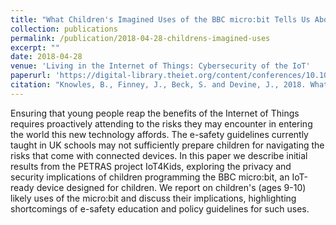 ```yaml
---
title: "What Children's Imagined Uses of the BBC micro:bit Tells Us About Designing for their IoT Privacy, Security and Safety"
collection: publications
permalink: /publication/2018-04-28-childrens-imagined-uses
excerpt: ""
date: 2018-04-28
venue: 'Living in the Internet of Things: Cybersecurity of the IoT'
paperurl: 'https://digital-library.theiet.org/content/conferences/10.1049/cp.2018.0015'
citation: "Knowles, B., Finney, J., Beck, S. and Devine, J., 2018. What children's imagined uses of the BBC micro: bit tells us about designing for their IoT privacy, security and safety. <i>Living in the Internet of Things: Cybersecurity of the IoT.</i> IET."
---
```


Ensuring that young people reap the benefits of the Internet of Things requires proactively attending to the risks they may encounter in entering the world this new technology affords. The e-safety guidelines currently taught in UK schools may not sufficiently prepare children for navigating the risks that come with connected devices. In this paper we describe initial results from the PETRAS project IoT4Kids, exploring the privacy and security implications of children programming the BBC micro:bit, an IoT-ready device designed for children. We report on children's (ages 9-10) likely uses of the micro:bit and discuss their implications, highlighting shortcomings of e-safety education and policy guidelines for such uses.
